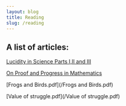 ```yaml
---
layout: blog
title: Reading
slug: /reading
---
```




## A list of articles: 

[Lucidity in Science Parts I,II and III](http://www.damtp.cam.ac.uk/user/mem/papers/LHCE/index.html)


[On Proof and Progress in Mathematics](https://arxiv.org/pdf/math/9404236.pdf)


[Frogs and Birds.pdf](/Frogs and Birds.pdf)


[Value of struggle.pdf](/Value of struggle.pdf)


